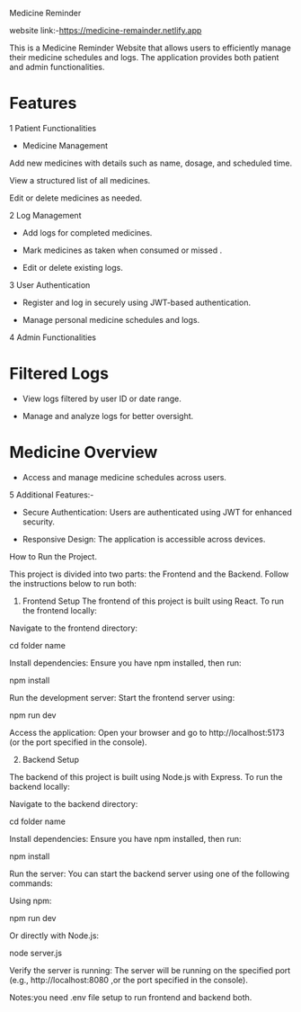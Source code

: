 Medicine Reminder 

website link:-https://medicine-remainder.netlify.app

This is a Medicine Reminder Website that allows users to efficiently manage their medicine schedules and logs.
The application provides both patient and admin functionalities.

# Features

1 Patient Functionalities

* Medicine Management

Add new medicines with details such as name, dosage, and scheduled time.

View a structured list of all medicines.

Edit or delete medicines as needed.

2 Log Management

* Add logs for completed medicines.

* Mark medicines as taken when consumed or missed .

* Edit or delete existing logs.

3 User Authentication

* Register and log in securely using JWT-based authentication.

* Manage personal medicine schedules and logs.

4 Admin Functionalities

# Filtered Logs

* View logs filtered by user ID or date range.

* Manage and analyze logs for better oversight.

# Medicine Overview

* Access and manage medicine schedules across users.

5 Additional Features:-

* Secure Authentication: Users are authenticated using JWT for enhanced security.

* Responsive Design: The application is accessible across devices.

How to Run the Project.

This project is divided into two parts: the Frontend and the Backend. Follow the instructions below to run both:

1. Frontend Setup
The frontend of this project is built using React. To run the frontend locally:

Navigate to the frontend directory:

cd folder name

Install dependencies: Ensure you have npm installed, then run:

npm install

Run the development server: Start the frontend server using:

npm run dev

Access the application: Open your browser and go to http://localhost:5173 (or the port specified in the console).

2. Backend Setup
   
The backend of this project is built using Node.js with Express. To run the backend locally:

Navigate to the backend directory:

cd folder name

Install dependencies: Ensure you have npm installed, then run:

npm install

Run the server: You can start the backend server using one of the following commands:

Using npm:

npm run dev

Or directly with Node.js:

node server.js

Verify the server is running: The server will be running on the specified port (e.g., http://localhost:8080 ,or the port specified in the console).

Notes:you need .env file setup to run frontend and backend both.
